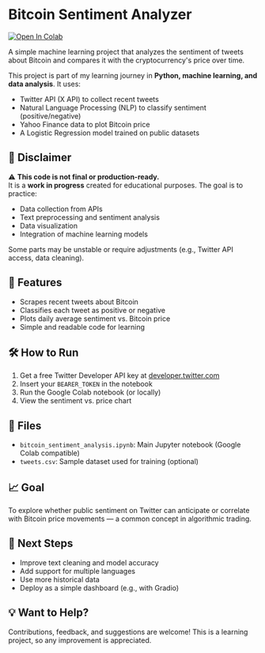 # Bitcoin Sentiment Analyzer

[![Open In Colab](https://colab.research.google.com/assets/colab-badge.svg)](https://colab.research.google.com/github/tuo-username/bitcoin-sentiment-analyzer/blob/main/bitcoin_sentiment.ipynb)

A simple machine learning project that analyzes the sentiment of tweets about Bitcoin and compares it with the cryptocurrency's price over time.

This project is part of my learning journey in **Python, machine learning, and data analysis**. It uses:
- Twitter API (X API) to collect recent tweets
- Natural Language Processing (NLP) to classify sentiment (positive/negative)
- Yahoo Finance data to plot Bitcoin price
- A Logistic Regression model trained on public datasets

## 📌 Disclaimer

⚠️ **This code is not final or production-ready.**  
It is a **work in progress** created for educational purposes. The goal is to practice:
- Data collection from APIs
- Text preprocessing and sentiment analysis
- Data visualization
- Integration of machine learning models

Some parts may be unstable or require adjustments (e.g., Twitter API access, data cleaning).

## 🚀 Features
- Scrapes recent tweets about Bitcoin
- Classifies each tweet as positive or negative
- Plots daily average sentiment vs. Bitcoin price
- Simple and readable code for learning

## 🛠️ How to Run
1. Get a free Twitter Developer API key at [developer.twitter.com](https://developer.twitter.com)
2. Insert your `BEARER_TOKEN` in the notebook
3. Run the Google Colab notebook (or locally)
4. View the sentiment vs. price chart

## 📂 Files
- `bitcoin_sentiment_analysis.ipynb`: Main Jupyter notebook (Google Colab compatible)
- `tweets.csv`: Sample dataset used for training (optional)

## 📈 Goal
To explore whether public sentiment on Twitter can anticipate or correlate with Bitcoin price movements — a common concept in algorithmic trading.

## 🔮 Next Steps
- Improve text cleaning and model accuracy
- Add support for multiple languages
- Use more historical data
- Deploy as a simple dashboard (e.g., with Gradio)

## 💡 Want to Help?
Contributions, feedback, and suggestions are welcome! This is a learning project, so any improvement is appreciated.
